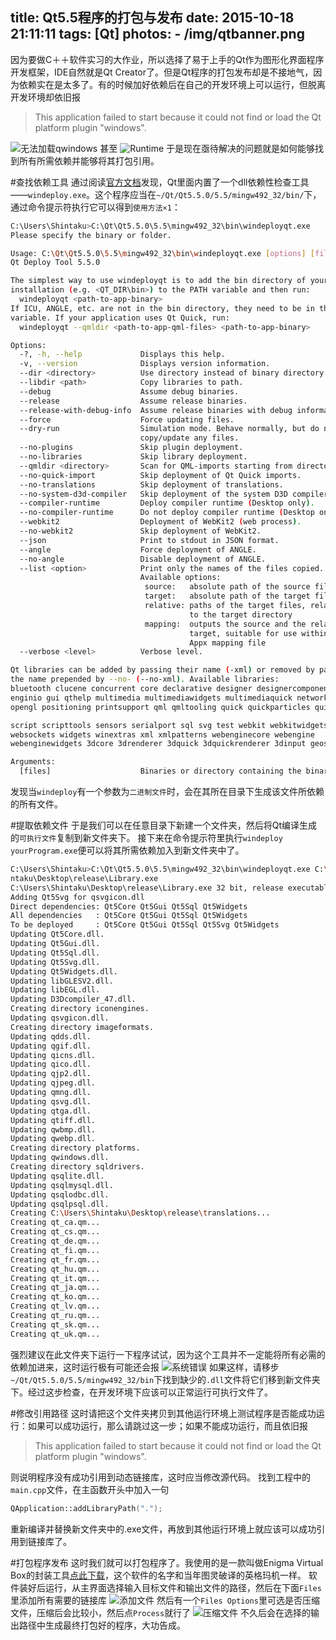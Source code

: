title: Qt5.5程序的打包与发布
date: 2015-10-18 21:11:11
tags: [Qt]
photos: 
	- /img/qtbanner.png
---
因为要做C＋＋软件实习的大作业，所以选择了易于上手的Qt作为图形化界面程序开发框架，IDE自然就是Qt Creator了。但是Qt程序的打包发布却是不接地气，因为依赖实在是太多了。有的时候加好依赖后在自己的开发环境上可以运行，但脱离开发环境却依旧报
> This application failed to start because it could not find or load the Qt platform plugin "windows".

![无法加载qwindows](/img/qt0.png)
甚至
![Runtime](/img/qt1.png)
于是现在亟待解决的问题就是如何能够找到所有所需依赖并能够将其打包引用。

#查找依赖工具
通过阅读[官方文档](http://doc.qt.io/qt-5/windows-deployment.html#application-dependencies)发现，Qt里面内置了一个dll依赖性检查工具——`windeploy.exe`。这个程序应当在`~/Qt/Qt5.5.0/5.5/mingw492_32/bin/`下，通过命令提示符执行它可以得到`使用方法×1`：

``` bash
C:\Users\Shintaku>C:\Qt\Qt5.5.0\5.5\mingw492_32\bin\windeployqt.exe
Please specify the binary or folder.

Usage: C:\Qt\Qt5.5.0\5.5\mingw492_32\bin\windeployqt.exe [options] [files]
Qt Deploy Tool 5.5.0

The simplest way to use windeployqt is to add the bin directory of your Qt
installation (e.g. <QT_DIR\bin>) to the PATH variable and then run:
  windeployqt <path-to-app-binary>
If ICU, ANGLE, etc. are not in the bin directory, they need to be in the PATH
variable. If your application uses Qt Quick, run:
  windeployqt --qmldir <path-to-app-qml-files> <path-to-app-binary>

Options:
  -?, -h, --help             Displays this help.
  -v, --version              Displays version information.
  --dir <directory>          Use directory instead of binary directory.
  --libdir <path>            Copy libraries to path.
  --debug                    Assume debug binaries.
  --release                  Assume release binaries.
  --release-with-debug-info  Assume release binaries with debug information.
  --force                    Force updating files.
  --dry-run                  Simulation mode. Behave normally, but do not
                             copy/update any files.
  --no-plugins               Skip plugin deployment.
  --no-libraries             Skip library deployment.
  --qmldir <directory>       Scan for QML-imports starting from directory.
  --no-quick-import          Skip deployment of Qt Quick imports.
  --no-translations          Skip deployment of translations.
  --no-system-d3d-compiler   Skip deployment of the system D3D compiler.
  --compiler-runtime         Deploy compiler runtime (Desktop only).
  --no-compiler-runtime      Do not deploy compiler runtime (Desktop only).
  --webkit2                  Deployment of WebKit2 (web process).
  --no-webkit2               Skip deployment of WebKit2.
  --json                     Print to stdout in JSON format.
  --angle                    Force deployment of ANGLE.
  --no-angle                 Disable deployment of ANGLE.
  --list <option>            Print only the names of the files copied.
                             Available options:
                              source:   absolute path of the source files
                              target:   absolute path of the target files
                              relative: paths of the target files, relative
                                        to the target directory
                              mapping:  outputs the source and the relative
                                        target, suitable for use within an
                                        Appx mapping file
  --verbose <level>          Verbose level.

Qt libraries can be added by passing their name (-xml) or removed by passing
the name prepended by --no- (--no-xml). Available libraries:
bluetooth clucene concurrent core declarative designer designercomponents
enginio gui qthelp multimedia multimediawidgets multimediaquick network nfc
opengl positioning printsupport qml qmltooling quick quickparticles quickwidgets

script scripttools sensors serialport sql svg test webkit webkitwidgets
websockets widgets winextras xml xmlpatterns webenginecore webengine
webenginewidgets 3dcore 3drenderer 3dquick 3dquickrenderer 3dinput geoservices

Arguments:
  [files]                    Binaries or directory containing the binary.
```

发现当`windeploy`有一个参数为`二进制文件`时，会在其所在目录下生成该文件所依赖的所有文件。

#提取依赖文件
于是我们可以在任意目录下新建一个文件夹，然后将Qt编译生成的`可执行文件`复制到新文件夹下。
接下来在命令提示符里执行`windeploy yourProgram.exe`便可以将其所需依赖加入到新文件夹中了。

``` bash
C:\Users\Shintaku>C:\Qt\Qt5.5.0\5.5\mingw492_32\bin\windeployqt.exe C:\Users\Shi
ntaku\Desktop\release\Library.exe
C:\Users\Shintaku\Desktop\release\Library.exe 32 bit, release executable
Adding Qt5Svg for qsvgicon.dll
Direct dependencies: Qt5Core Qt5Gui Qt5Sql Qt5Widgets
All dependencies   : Qt5Core Qt5Gui Qt5Sql Qt5Widgets
To be deployed     : Qt5Core Qt5Gui Qt5Sql Qt5Svg Qt5Widgets
Updating Qt5Core.dll.
Updating Qt5Gui.dll.
Updating Qt5Sql.dll.
Updating Qt5Svg.dll.
Updating Qt5Widgets.dll.
Updating libGLESV2.dll.
Updating libEGL.dll.
Updating D3Dcompiler_47.dll.
Creating directory iconengines.
Updating qsvgicon.dll.
Creating directory imageformats.
Updating qdds.dll.
Updating qgif.dll.
Updating qicns.dll.
Updating qico.dll.
Updating qjp2.dll.
Updating qjpeg.dll.
Updating qmng.dll.
Updating qsvg.dll.
Updating qtga.dll.
Updating qtiff.dll.
Updating qwbmp.dll.
Updating qwebp.dll.
Creating directory platforms.
Updating qwindows.dll.
Creating directory sqldrivers.
Updating qsqlite.dll.
Updating qsqlmysql.dll.
Updating qsqlodbc.dll.
Updating qsqlpsql.dll.
Creating C:\Users\Shintaku\Desktop\release\translations...
Creating qt_ca.qm...
Creating qt_cs.qm...
Creating qt_de.qm...
Creating qt_fi.qm...
Creating qt_fr.qm...
Creating qt_hu.qm...
Creating qt_it.qm...
Creating qt_ja.qm...
Creating qt_ko.qm...
Creating qt_lv.qm...
Creating qt_ru.qm...
Creating qt_sk.qm...
Creating qt_uk.qm...
```

强烈建议在此文件夹下运行一下程序试试，因为这个工具并不一定能将所有必需的依赖加进来，这时运行极有可能还会报
![系统错误](/img/qt2.png)
如果这样，请移步`~/Qt/Qt5.5.0/5.5/mingw492_32/bin`下找到缺少的`.dll`文件将它们移到新文件夹下。经过这步检查，在开发环境下应该可以正常运行可执行文件了。

#修改引用路径
这时请把这个文件夹拷贝到其他运行环境上测试程序是否能成功运行：如果可以成功运行，那么请跳过这一步；如果不能成功运行，而且依旧报
> This application failed to start because it could not find or load the Qt platform plugin "windows".

则说明程序没有成功引用到动态链接库，这时应当修改源代码。
找到工程中的`main.cpp`文件，在主函数开头中加入一句
``` cpp
QApplication::addLibraryPath(".");
```
重新编译并替换新文件夹中的.exe文件，再放到其他运行环境上就应该可以成功引用到链接库了。

#打包程序发布
这时我们就可以打包程序了。我使用的是一款叫做Enigma Virtual Box的封装工具[点此下载](/file/enigmavb.exe)，这个软件的名字和当年图灵破译的英格玛机一样。
软件装好后运行，从主界面选择输入目标文件和输出文件的路径，然后在下面`Files`里添加所有需要的链接库
![添加文件](/img/qt3.png)
然后有一个`Files Options`里可选是否压缩文件，压缩后会比较小，然后点`Process`就行了
![压缩文件](/img/qt4.png)
不久后会在选择的输出路径中生成最终打包好的程序，大功告成。